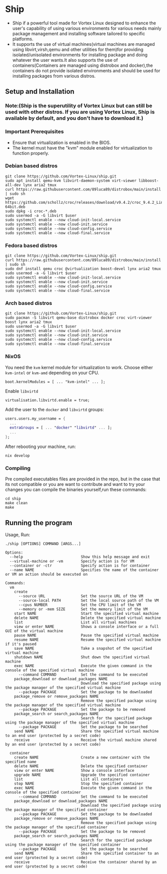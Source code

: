 # Ship
- Ship if a powerful tool made for Vortex Linux designed to enhance the user's capability of using various environments for various needs mainly package management and installing software tailored to specific platforms. <br>
- It supports the use of virtual machines(virtual machines are managed using libvirt,virsh,qemu and other utilities for them)for providing isolated/unisolated environments for installing package and doing whatever the user wants.It also supports the use of containers(Containers are managed using distrobox and docker),the containers do not provide isolated environments and should be used for installing packages from various distros.

## Setup and Installation 

### Note:(Ship is the superutility of Vortex Linux but can still be used with other distros. If you are using Vortex Linux, Ship is available by default, and you don't have to download it.)

### Important Prerequisites

- Ensure that virtualization is enabled in the BIOS.
- The kernel must have the "kvm" module enabled for virtualization to function properly.

### Debian based distros
```
git clone https://github.com/Vortex-Linux/ship.git
sudo apt install qemu-kvm libvirt-daemon-system virt-viewer libboost-all-dev lynx aria2 tmux
curl https://raw.githubusercontent.com/89luca89/distrobox/main/install | sudo sh
wget https://github.com/schollz/croc/releases/download/v9.4.2/croc_9.4.2_Linux-64bit.deb
sudo dpkg -i croc-*.deb
sudo usermod -a -G libvirt $user
sudo systemctl enable --now cloud-init-local.service
sudo systemctl enable --now cloud-init.service
sudo systemctl enable --now cloud-config.service
sudo systemctl enable --now cloud-final.service
```
### Fedora based distros
```
git clone https://github.com/Vortex-Linux/ship.git
curl https://raw.githubusercontent.com/89luca89/distrobox/main/install | sudo sh
sudo dnf install qemu croc @virtualization boost-devel lynx aria2 tmux
sudo usermod -a -G libvirt $user
sudo systemctl enable --now cloud-init-local.service
sudo systemctl enable --now cloud-init.service
sudo systemctl enable --now cloud-config.service
sudo systemctl enable --now cloud-final.service
```

### Arch based distros
```
git clone https://github.com/Vortex-Linux/ship.git
sudo pacman -S libvirt qemu-base distrobox docker croc virt-viewer boost lynx aria2 tmux
sudo usermod -a -G libvirt $user
sudo systemctl enable --now cloud-init-local.service
sudo systemctl enable --now cloud-init.service
sudo systemctl enable --now cloud-config.service
sudo systemctl enable --now cloud-final.service
```

### NixOS

You need the `kvm` kernel module for virtualization to work.
Choose either `kvm-intel` or `kvm-amd` depending on your CPU.
```
boot.kernelModules = [ ... "kvm-intel" ... ];
```

Enable `libvirtd`
```
virtualisation.libvirtd.enable = true;
```

Add the user to the `docker` and `libvirtd` groups:
```nix
users.users.my_username = {
  ...
  extraGroups = [ ... "docker" "libvirtd" ... ];
  ...
};
```

After rebooting your machine, run:
```
nix develop
```

### Compiling
Pre compiled executables files are provided in the repo, but in the case that its not compatible or you are want to contribute and want to try your changes you can compile the binaries yourself,run these commands:
```
cd ship
make clean
make
```

## Running the program

Usage, Run:
```
./ship [OPTIONS] COMMAND [ARGS...]

Options:
  --help                          Show this help message and exit
  --virtual-machine or -vm        Specify action is for VM
  --container or -ctr             Specify action is for container
  --name NAME                     Specifies the name of the container or VM an action should be executed on

Commands:
  vm
    create
      --source URL                Set the source URL of the VM
      --source-local PATH         Set the local source path of the VM
      --cpus NUMBER               Set the CPU limit of the VM
      --memory or -mem SIZE       Set the memory limit of the VM
    start NAME                    Start the specified virtual machine
    delete NAME                   Delete the specified virtual machine
    list                          List all virtual machines
    view or enter NAME            Shows a console interface or a full GUI of the virtual machine
    pause NAME                    Pause the specified virtual machine
    resume NAME                   Resume the specified virtual machine if it's paused
    save NAME                     Take a snapshot of the specified virtual machine
    shutdown NAME                 Shut down the specified virtual machine
    exec NAME                     Execute the given command in the console of the specified virtual machine
      --command COMMAND           Set the command to be executed
    package_download or download_packages NAME
                                  Download the specified package using the package manager of the specified virtual machine
      --package PACKAGE           Set the package to be downloaded
    package_remove or remove_packages NAME
                                  Remove the specified package using the package manager of the specified virtual machine
      --package PACKAGE           Set the package to be removed
    package_search or search_packages NAME
                                  Search for the specified package using the package manager of the specified virtual machine
      --package PACKAGE           Set the package to be searched
    send NAME                     Share the specified virtual machine to an end user (protected by a secret code)
    receive                       Receive the virtual machine shared by an end user (protected by a secret code)

  container
    create NAME                   Create a new container with the specified name
    delete NAME                   Delete the specified container
    view or enter NAME            Show a console interface
    upgrade NAME                  Upgrade the specified container
    list                          List all containers
    stop NAME                     Stop the specified container
    exec NAME                     Execute the given command in the console of the specified container
      --command COMMAND           Set the command to be executed
    package_download or download_packages NAME
                                  Download the specified package using the package manager of the specified container
      --package PACKAGE           Set the package to be downloaded
    package_remove or remove_packages NAME
                                  Remove the specified package using the package manager of the specified container
      --package PACKAGE           Set the package to be removed
    package_search or search_packages NAME
                                  Search for the specified package using the package manager of the specified container
      --package PACKAGE           Set the package to be searched
    send NAME                     Share the specified container to an end user (protected by a secret code)
    receive                       Receive the container shared by an end user (protected by a secret code)
```

